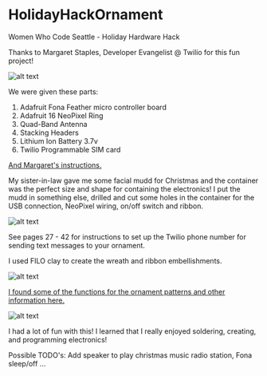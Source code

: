 # HolidayHackOrnament
Women Who Code Seattle - Holiday Hardware Hack

Thanks to Margaret Staples, Developer Evangelist @ Twilio for this fun project!

![alt text](https://github.com/clockett/HolidayHackOrnament/raw/master/src/common/images/Ornament.jpg "Wreath Ornament")

We were given these parts:
1. Adafruit Fona Feather micro controller board
2. Adafruit 16 NeoPixel Ring
3. Quad-Band Antenna
4. Stacking Headers
5. Lithium Ion Battery 3.7v
6. Twilio Programmable SIM card

[And Margaret's instructions.](https://www.dropbox.com/s/5ngfbno9w8qv5zt/Holiday%20Hardware%20Hack.pdf?dl=0)

My sister-in-law gave me some facial mudd for Christmas and the container was the perfect size and shape for containing the electronics! I put the mudd in something else, drilled and cut some holes in the container for the USB connection, NeoPixel wiring, on/off switch and ribbon.

![alt text](https://github.com/clockett/HolidayHackOrnament/raw/master/src/common/images/OrnamentParts.jpg "Ornament Parts")

See pages 27 - 42 for instructions to set up the Twilio phone number for sending text messages to your ornament.

I used FILO clay to create the wreath and ribbon embellishments.

![alt text](https://github.com/clockett/HolidayHackOrnament/raw/master/src/common/images/OrnamentFIMO.jpg "Ornament with FIMO clay")

[I found some of the functions for the ornament patterns and other information here.](https://learn.adafruit.com/florabrella/test-the-neopixel-strip)

![alt text](https://github.com/clockett/HolidayHackOrnament/raw/master/src/common/images/Ornament.gif "Ornament with FIMO clay")

I had a lot of fun with this! I learned that I really enjoyed soldering, creating, and programming electronics!

Possible TODO's: Add speaker to play christmas music radio station, Fona sleep/off ...

